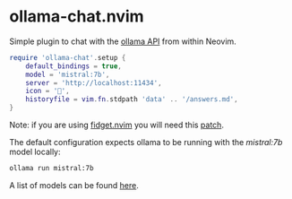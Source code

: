 # ollama-chat.nvim
Simple plugin to chat with the [ollama API](https://github.com/ollama/ollama/blob/main/docs/api.md)
from within Neovim.

```lua
require 'ollama-chat'.setup {
    default_bindings = true,
    model = 'mistral:7b',
    server = 'http://localhost:11434',
    icon = '🦙',
    historyfile = vim.fn.stdpath 'data' .. '/answers.md',
}
```

Note: if you are using [fidget.nvim](https://github.com/j-hui/fidget.nvim) you
will need this [patch](patches/fidget.nvim.patch).

The default configuration expects ollama to be running with the *mistral:7b*
model locally:
```bash
ollama run mistral:7b
```
A list of models can be found [here](https://ollama.com/library).
